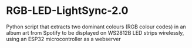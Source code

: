 # RGB-LED-LightSync-2.0
Python script that extracts two dominant colours (RGB colour codes) in an album art from Spotify to be displayed on WS2812B LED strips wirelessly, using an ESP32 microcontroller as a webserver
